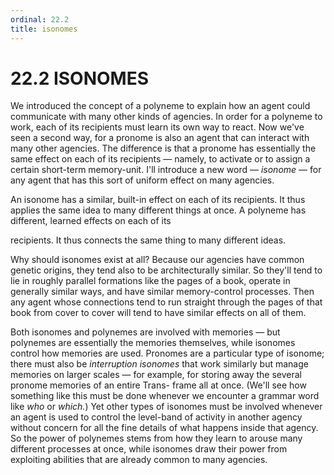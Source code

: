 ```yaml
---
ordinal: 22.2
title: isonomes
---
```


# 22.2 ISONOMES 

<p>We introduced the concept of a polyneme to explain how an agent could communicate with many other kinds of agencies. In order for a polyneme to work, each of its recipients must learn its own way to react. Now we've seen a second way, for a pronome is also an agent that can interact with many other agencies. The difference is that a pronome has essentially the same effect on each of its recipients &mdash; namely, to activate or to assign a certain short-term memory-unit. I'll introduce a new word &mdash; <em>isonome</em> &mdash; for any agent that has this sort of uniform effect on many agencies.</p>
<p>An isonome has a similar, built-in effect on each of its recipients. It thus applies the same idea to many different things at once. A polyneme has different, learned effects on each of its</p>
<p>recipients. It thus connects the same thing to many different ideas.</p>
<p>Why should isonomes exist at all? Because our agencies have common genetic origins, they tend also to be architecturally similar. So they'll tend to lie in roughly parallel formations like the pages of a book, operate in generally similar ways, and have similar memory-control processes. Then any agent whose connections tend to run straight through the pages of that book from cover to cover will tend to have similar effects on all of them.</p>
<p>Both isonomes and polynemes are involved with memories &mdash; but polynemes are essentially the memories themselves, while isonomes control how memories are used. Pronomes are a particular type of isonome; there must also be <em>interruption isonomes</em> that work similarly but manage memories on larger scales &mdash; for example, for storing away the several pronome memories of an entire Trans- frame all at once. (We'll see how something like this must be done whenever we encounter a grammar word like <em>who</em> or <em>which.</em>) Yet other types of isonomes must be involved whenever an agent is used to control the level-band of activity in another agency without concern for all the fine details of what happens inside that agency. So the power of polynemes stems from how they learn to arouse many different processes at once, while isonomes draw their power from exploiting abilities that are already common to many agencies.</p>